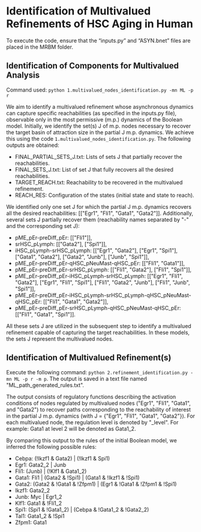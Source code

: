 # Identification of Multivalued Refinements of HSC Aging in Human

To execute the code, ensure that the “inputs.py” and “ASYN.bnet” files are placed in the MRBM folder.

## Identification of Components for Multivalued Analysis
Command used: `python 1.multivalued_nodes_identification.py -mn ML -p r`

We aim to identify a multivalued refinement whose asynchronous dynamics can capture specific reachabilities (as specified in the inputs.py file), observable only in the most permissive (m.p.) dynamics of the Boolean model. Initially, we identify the set(s) J of m.p. nodes necessary to recover the target basin of attraction size in the partial J m.p. dynamics. We achieve this using the code `1.multivalued_nodes_identification.py`. 
The following outputs are obtained:
- FINAL_PARTIAL_SETS_J.txt: Lists of sets J that partially recover the reachabilities.
- FINAL_SETS_J.txt: List of set J that fully recovers all the desired reachabilities.
- TARGET_REACH.txt: Reachability to be recovered in the multivalued refinement.
- REACH_RES: Configuration of the states (initial state and state to reach).

We identified only one set J for which the partial J m.p. dynamics recovers all the desired reachabilities: [["Egr1", "Fli1", "Gata1", "Gata2"]]. Additionally, several sets J partially recover them (reachability names separated by "-" and the corresponding set J): 
- pME_pEr-preDiff_pEr: [["Fli1"]],
- srHSC_pLymph: [["Gata2"], ["Spi1"]],
- iHSC_pLymph-srHSC_pLymph: [["Egr1", "Gata2"], ["Egr1", "Spi1"], ["Gata1", "Gata2"], ["Gata2", "Junb"], ["Junb", "Spi1"]],
- pME_pEr-preDiff_pEr-qHSC_pNeuMast-qHSC_pEr: [["Fli1", "Gata1"]],
- pME_pEr-preDiff_pEr-srHSC_pLymph: [["Fli1", "Gata2"], ["Fli1", "Spi1"]],
- pME_pEr-preDiff_pEr-iHSC_pLymph-srHSC_pLymph: [["Egr1", "Fli1", "Gata2"], ["Egr1", "Fli1", "Spi1"], ["Fli1", "Gata2", "Junb"], ["Fli1", "Junb", "Spi1"]],
- pME_pEr-preDiff_pEr-iHSC_pLymph-srHSC_pLymph-qHSC_pNeuMast-qHSC_pEr: [["Fli1", "Gata1", "Gata2"]],
- pME_pEr-preDiff_pEr-srHSC_pLymph-qHSC_pNeuMast-qHSC_pEr: [["Fli1", "Gata1", "Spi1"]].

All these sets J are utilized in the subsequent step to identify a multivalued refinement capable of capturing the target reachabilities. In these models, the sets J represent the multivalued nodes.

## Identification of Multivalued Refinement(s)
Execute the following command: `python 2.refinement_identification.py -mn ML -p r -m p`. 
The output is saved in a text file named "ML_path_generated_rules.txt".

The output consists of regulatory functions describing the activation conditions of nodes regulated by multivalued nodes ("Egr1", "Fli1", "Gata1", and "Gata2") to recover paths corresponding to the reachability of interest in the partial J m.p. dynamics (with J = {"Egr1", "Fli1", "Gata1", "Gata2"}). For each multivalued node, the regulation level is denoted by "_level". For example: Gata1 at level 2 will be denoted as Gata1_2. 

By comparing this output to the rules of the initial Boolean model, we inferred the following possible rules:

- Cebpa: (!Ikzf1 & Gata2) | (!Ikzf1 & Spi1)
- Egr1: Gata2_2 | Junb
- Fli1: (Junb) | (!Klf1 & Gata1_2)
- Gata1: Fli1 | (Gata2 & !Spi1) | (Gata1 & !Ikzf1 & !Spi1)
- Gata2: (Gata2 & !Gata1 & !Zfpm1) | (Egr1 & !Gata1 & !Zfpm1 & !Spi1)
- Ikzf1: Gata2_2
- Junb: Myc | Egr1_2
- Klf1: Gata1 & !Fli1_2
- Spi1: (Spi1 & !Gata1_2) | (Cebpa & !Gata1_2 & !Gata2_2)
- Tal1: Gata1_2 & !Spi1
- Zfpm1: Gata1

